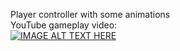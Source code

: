 Player controller with some animations\
YouTube gameplay video:\
[![IMAGE ALT TEXT HERE](https://img.youtube.com/vi/M1b7txkF9NA/0.jpg)](https://www.youtube.com/watch?v=M1b7txkF9NA)
